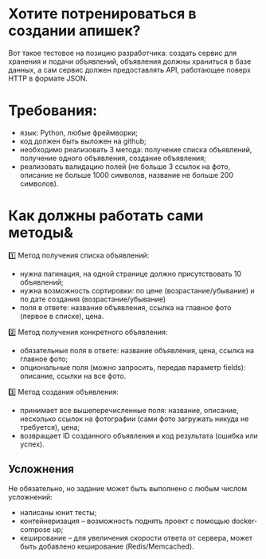 # Хотите потренироваться в создании апишек? 

Вот такое тестовое на позицию разработчика: создать сервис для хранения и подачи объявлений, объявления должны храниться в базе данных, а сам сервис должен предоставлять API, работающее поверх HTTP в формате JSON.

# Требования:
- язык: Python, любые фреймворки;
- код должен быть выложен на github;
- необходимо реализовать 3 метода: получение списка объявлений, получение одного объявления, создание объявления;
- реализовать валидацию полей (не больше 3 ссылок на фото, описание не больше 1000 символов, название не больше 200 символов).

# Как должны работать сами методы&

1️⃣ Метод получения списка объявлений:
- нужна пагинация, на одной странице должно присутствовать 10 объявлений;
- нужна возможность сортировки: по цене (возрастание/убывание) и по дате создания (возрастание/убывание)
- поля в ответе: название объявления, ссылка на главное фото (первое в списке), цена.

2️⃣ Метод получения конкретного объявления:
- обязательные поля в ответе: название объявления, цена, ссылка на главное фото;
- опциональные поля (можно запросить, передав параметр fields): описание, ссылки на все фото.

3️⃣ Метод создания объявления:
- принимает все вышеперечисленные поля: название, описание, несколько ссылок на фотографии (сами фото загружать никуда не требуется), цена;
- возвращает ID созданного объявления и код результата (ошибка или успех).

## Усложнения
Не обязательно, но задание может быть выполнено с любым числом усложнений:
- написаны юнит тесты;
- контейнеризация – возможность поднять проект с помощью docker-compose up;
- кеширование – для увеличения скорости ответа от сервера, может быть добавлено кеширование (Redis/Memcached).